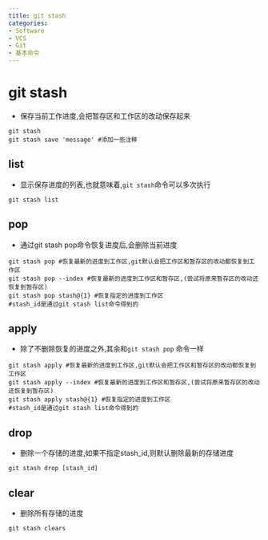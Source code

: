 ```yaml
---
title: git stash
categories:
- Software
- VCS
- Git
- 基本命令
---
```

# git stash

- 保存当前工作进度,会把暂存区和工作区的改动保存起来

```shell
git stash
git stash save 'message' #添加一些注释
```

##  list

- 显示保存进度的列表,也就意味着,`git stash`命令可以多次执行

```shell
git stash list
```

## pop

- 通过git stash pop命令恢复进度后,会删除当前进度

```shell
git stash pop #恢复最新的进度到工作区,git默认会把工作区和暂存区的改动都恢复到工作区
git stash pop --index #恢复最新的进度到工作区和暂存区,(尝试将原来暂存区的改动还恢复到暂存区)
git stash pop stash@{1} #恢复指定的进度到工作区
#stash_id是通过git stash list命令得到的
```

## apply

- 除了不删除恢复的进度之外,其余和`git stash pop` 命令一样

```shell
git stash apply #恢复最新的进度到工作区,git默认会把工作区和暂存区的改动都恢复到工作区
git stash apply --index #恢复最新的进度到工作区和暂存区,(尝试将原来暂存区的改动还恢复到暂存区)
git stash apply stash@{1} #恢复指定的进度到工作区
#stash_id是通过git stash list命令得到的
```

## drop

- 删除一个存储的进度,如果不指定stash_id,则默认删除最新的存储进度

```shell
git stash drop [stash_id]
```

## clear

- 删除所有存储的进度

```shell
git stash clears
```

